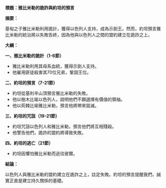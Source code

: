 **標題：雅比米勒的詭詐與約坦的預言**

**摘要：**

基甸之子雅比米勒利用詭計，獲得以色列人支持，成為示劍王。然而，約坦預言雅比米勒的統治將以失敗告終，因為他與以色列人之間的盟約建立在詭詐之上。

**大綱：**

**一、雅比米勒的詭計（1-6節）**
* 雅比米勒利用其母系血統，獲得示劍人支持。
* 他雇用匪徒殺害其70位兄弟，鞏固王位。

**二、約坦的預言（7-21節）**
* 約坦從基利辛山頂預言雅比米勒的失敗。
* 他以樹木比喻以色列人，說明他們不願選擇有價值的領袖。
* 他以荊棘比喻雅比米勒，預言他將帶來毀滅。

**三、約坦的咒詛（19-21節）**
* 約坦咒詛以色列人和雅比米勒，預言他們將互相殘殺。
* 他警告他們，詭詐的盟約將導致失敗。

**四、約坦的逃亡（21節）**
* 約坦因懼怕雅比米勒而逃往彼爾。

**結論：**

以色列人與雅比米勒的盟約建立在詭詐之上，註定失敗。約坦的預言提醒我們，誠實正直是建立持久關係的基礎。